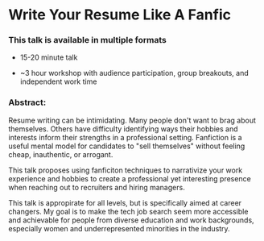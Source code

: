 # Write Your Resume Like A Fanfic

### This talk is available in multiple formats

- 15-20 minute talk

- ~3 hour workshop with audience participation, group breakouts, and independent work time

### Abstract: 

Resume writing can be intimidating. Many people don't want to brag about themselves. Others have difficulty identifying ways their hobbies and interests inform their strengths in a professional setting. Fanfiction is a useful mental model for candidates to "sell themselves" without feeling cheap, inauthentic, or arrogant.

This talk proposes using fanficiton techniques to narrativize your work experience and hobbies to create a professional yet interesting presence when reaching out to recruiters and hiring managers.

This talk is appropirate for all levels, but is specifically aimed at career changers. My goal is to make the tech job search seem more accessible and achievable for people from diverse education and work backgrounds, especially women and underrepresented minorities in the industry.
